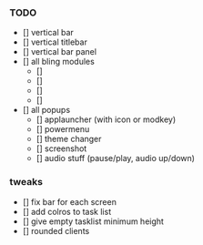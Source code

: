 ### TODO

- [] vertical bar
- [] vertical titlebar
- [] vertical bar panel
- [] all bling modules 
  - []
  - []
  - []
  - []
- [] all popups
  - [] applauncher (with icon or modkey)
  - [] powermenu
  - [] theme changer
  - [] screenshot
  - [] audio stuff (pause/play, audio up/down)



### tweaks
- [] fix bar for each screen
- [] add colros to task list
- [] give empty tasklist minimum height
- [] rounded clients